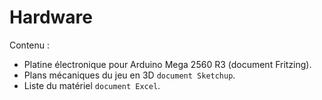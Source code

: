 # Hardware

Contenu :
- Platine électronique pour Arduino Mega 2560 R3 (document Fritzing).
- Plans mécaniques du jeu en 3D `document Sketchup`.
- Liste du matériel `document Excel`.

